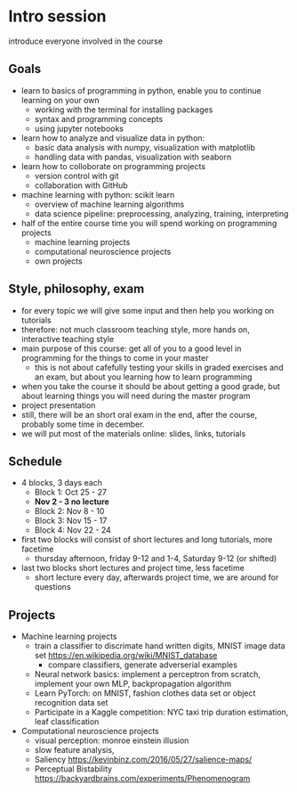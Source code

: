 # Intro session 
introduce everyone involved in the course 
## Goals 
- learn to basics of programming in python, enable you to continue learning on your own
	- working with the terminal for installing packages 
	- syntax and programming concepts 
	- using jupyter notebooks 
- learn how to analyze and visualize data in python: 
	- basic data analysis with numpy, visualization with matplotlib 
	- handling data with pandas, visualization with seaborn 
- learn how to colloborate on programming projects 
	- version control with git
	- collaboration with GitHub 
- machine learning with python: scikit learn 
	- overview of machine learning algorithms 
	- data science pipeline: preprocessing, analyzing, training, interpreting
- half of the entire course time you will spend working on programming projects 
	- machine learning projects 
	- computational neuroscience projects 
	- own projects 

## Style, philosophy, exam
- for every topic we will give some input and then help you working on tutorials 
- therefore: not much classroom teaching style, more hands on, interactive teaching style 
- main purpose of this course: get all of you to a good level in programming for the things to come in your master 
	- this is not about cafefully testing your skills in graded exercises and an exam, but about you learning how to learn programming
- when you take the course it should be about getting a good grade, but about learning things you will need during the master program 
- project presentation 
- still, there will be an short oral exam in the end, after the course, probably some time in december. 
- we will put most of the materials online: slides, links, tutorials

## Schedule
- 4 blocks, 3 days each 
	- Block 1: Oct 25 - 27
	- **Nov 2  - 3 no lecture**
	- Block 2: Nov 8 - 10
	- Block 3: Nov 15 - 17
	- Block 4: Nov 22 - 24
- first two blocks will consist of short lectures and long tutorials, more facetime 
	- thursday afternoon, friday 9-12 and 1-4, Saturday 9-12 (or shifted)
- last two blocks short lectures and project time, less facetime 
	- short lecture every day, afterwards project time, we are around for questions 
	
## Projects 
- Machine learning projects 
	- train a classifier to discrimate hand written digits, MNIST image data set https://en.wikipedia.org/wiki/MNIST_database
		- compare classifiers, generate adverserial examples 
	- Neural network basics: implement a perceptron from scratch, implement your own MLP, backpropagation algorithm
	- Learn PyTorch: on MNIST, fashion clothes data set or object recognition data set 
	- Participate in a Kaggle competition: NYC taxi trip duration estimation, leaf classification 
- Computational neuroscience projects 
	- visual perception: monroe einstein illusion 
	- slow feature analysis, 
	- Saliency https://kevinbinz.com/2016/05/27/salience-maps/
	- Perceptual Bistability https://backyardbrains.com/experiments/Phenomenogram
